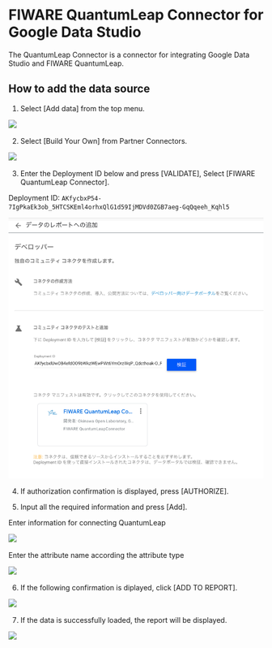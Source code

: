 # FIWARE QuantumLeap Connector for Google Data Studio

The QuantumLeap Connector is a connector for integrating Google Data Studio and FIWARE QuantumLeap.

## How to add the data source

1. Select [Add data] from the top menu.

![](/images/01.png)

2. Select [Build Your Own] from Partner Connectors.

![](/images/02.png)

3. Enter the Deployment ID below and press [VALIDATE], Select [FIWARE QuantumLeap Connector].

Deployment ID: `AKfycbxP54-7IgPkaEk3ob_5HTCSKEml4orhxQlG1d59IjMDVd0ZGB7aeg-GqQqeeh_Kqhl5`

![](/images/03.png)

4. If authorization confirmation is displayed, press [AUTHORIZE].

5. Input all the required information and press [Add].

Enter information for connecting QuantumLeap

![](/images/04.png)

Enter the attribute name according the attribute type

![](/images/05.png)

6. If the following confirmation is diplayed, click [ADD TO REPORT].

![](/images/06.png)

7. If the data is successfully loaded, the report will be displayed.

![](/images/07.png)
